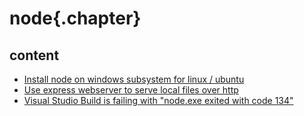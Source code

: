﻿
# node{.chapter}

## content

- [Install node on windows subsystem for linux / ubuntu](install_node_on_ubuntu_wsl.md)
- [Use express webserver to serve local files over http](webserver_express.md)
- [Visual Studio Build is failing with "node.exe exited with code 134"](visual_studio_failing_with_node_exited_with_code_134.md)

